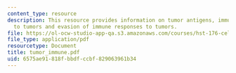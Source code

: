 ```yaml
---
content_type: resource
description: This resource provides information on tumor antigens, immune responses
  to tumors and evasion of immune responses to tumors.
file: https://ol-ocw-studio-app-qa.s3.amazonaws.com/courses/hst-176-cellular-and-molecular-immunology-fall-2005/6575ae91818fbbdfccbf829063961b34_tumor_immune.pdf
file_type: application/pdf
resourcetype: Document
title: tumor_immune.pdf
uid: 6575ae91-818f-bbdf-ccbf-829063961b34
---
```

